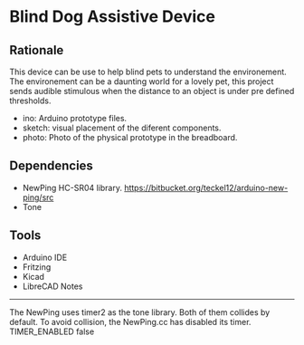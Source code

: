 

# Blind Dog Assistive Device

Rationale
---------
This device can be use to help blind pets to understand the environement. 
The environement can be a daunting world for a lovely pet, this project sends 
audible stimulous when the distance to an object is under pre defined thresholds. 


   * ino:    Arduino prototype files. 
   * sketch: visual placement of the diferent components. 
   * photo:  Photo of the physical prototype in the breadboard.

Dependencies
------------
   * NewPing HC-SR04 library. https://bitbucket.org/teckel12/arduino-new-ping/src
   * Tone
   
   
Tools
-----
   * Arduino IDE
   * Fritzing
   * Kicad
   * LibreCAD
Notes
------
The NewPing uses timer2 as the tone library. Both of them collides by default. 
To avoid collision, the NewPing.cc has disabled its timer. 
   TIMER_ENABLED false
